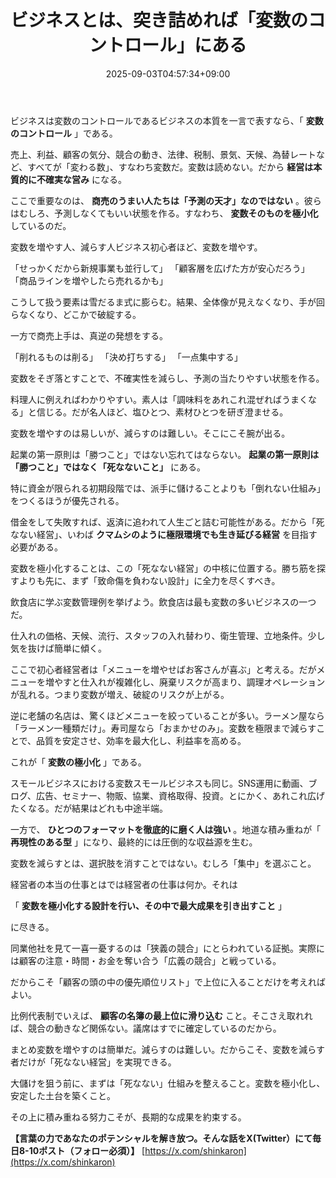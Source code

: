 ﻿---
title: "ビジネスとは、突き詰めれば「変数のコントロール」にある"
date: 2025-09-03T04:57:34+09:00
draft: false
---

ビジネスは変数のコントロールであるビジネスの本質を一言で表すなら、「 **変数のコントロール** 」である。

売上、利益、顧客の気分、競合の動き、法律、税制、景気、天候、為替レートなど、すべてが「変わる数」、すなわち変数だ。変数は読めない。だから **経営は本質的に不確実な営み** になる。

ここで重要なのは、 **商売のうまい人たちは「予測の天才」なのではない** 。彼らはむしろ、予測しなくてもいい状態を作る。すなわち、 **変数そのものを極小化** しているのだ。

変数を増やす人、減らす人ビジネス初心者ほど、変数を増やす。

「せっかくだから新規事業も並行して」
「顧客層を広げた方が安心だろう」
「商品ラインを増やしたら売れるかも」

こうして扱う要素は雪だるま式に膨らむ。結果、全体像が見えなくなり、手が回らなくなり、どこかで破綻する。

一方で商売上手は、真逆の発想をする。

「削れるものは削る」
「決め打ちする」
「一点集中する」

変数をそぎ落とすことで、不確実性を減らし、予測の当たりやすい状態を作る。

料理人に例えればわかりやすい。素人は「調味料をあれこれ混ぜればうまくなる」と信じる。だが名人ほど、塩ひとつ、素材ひとつを研ぎ澄ませる。

変数を増やすのは易しいが、減らすのは難しい。そこにこそ腕が出る。

起業の第一原則は「勝つこと」ではない忘れてはならない。 **起業の第一原則は「勝つこと」ではなく「死なないこと」** にある。

特に資金が限られる初期段階では、派手に儲けることよりも「倒れない仕組み」をつくるほうが優先される。

借金をして失敗すれば、返済に追われて人生ごと詰む可能性がある。だから「死なない経営」、いわば **クマムシのように極限環境でも生き延びる経営** を目指す必要がある。

変数を極小化することは、この「死なない経営」の中核に位置する。勝ち筋を探すよりも先に、まず「致命傷を負わない設計」に全力を尽くすべき。

飲食店に学ぶ変数管理例を挙げよう。飲食店は最も変数の多いビジネスの一つだ。

仕入れの価格、天候、流行、スタッフの入れ替わり、衛生管理、立地条件。少し気を抜けば簡単に傾く。

ここで初心者経営者は「メニューを増やせばお客さんが喜ぶ」と考える。だがメニューを増やすと仕入れが複雑化し、廃棄リスクが高まり、調理オペレーションが乱れる。つまり変数が増え、破綻のリスクが上がる。

逆に老舗の名店は、驚くほどメニューを絞っていることが多い。ラーメン屋なら「ラーメン一種類だけ」。寿司屋なら「おまかせのみ」。変数を極限まで減らすことで、品質を安定させ、効率を最大化し、利益率を高める。

これが「 **変数の極小化** 」である。

スモールビジネスにおける変数スモールビジネスも同じ。SNS運用に動画、ブログ、広告、セミナー、物販、協業、資格取得、投資。とにかく、あれこれ広げたくなる。だが結果はどれも中途半端。

一方で、 **ひとつのフォーマットを徹底的に磨く人は強い** 。地道な積み重ねが「 **再現性のある型** 」になり、最終的には圧倒的な収益源を生む。

変数を減らすとは、選択肢を消すことではない。むしろ「集中」を選ぶこと。

経営者の本当の仕事とはでは経営者の仕事は何か。それは

「 **変数を極小化する設計を行い、その中で最大成果を引き出すこと** 」

に尽きる。

同業他社を見て一喜一憂するのは「狭義の競合」にとらわれている証拠。実際には顧客の注意・時間・お金を奪い合う「広義の競合」と戦っている。

だからこそ「顧客の頭の中の優先順位リスト」で上位に入ることだけを考えればよい。

比例代表制でいえば、 **顧客の名簿の最上位に滑り込む** こと。そこさえ取れれば、競合の動きなど関係ない。議席はすでに確定しているのだから。

まとめ変数を増やすのは簡単だ。減らすのは難しい。だからこそ、変数を減らす者だけが「死なない経営」を実現できる。

大儲けを狙う前に、まずは「死なない」仕組みを整えること。変数を極小化し、安定した土台を築くこと。

その上に積み重ねる努力こそが、長期的な成果を約束する。

**【言葉の力であなたのポテンシャルを解き放つ。そんな話をX(Twitter）にて毎日8-10ポスト（フォロー必須）】** [https://x.com/shinkaron](https://x.com/shinkaron)